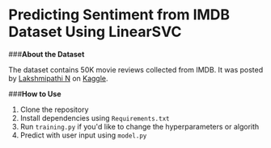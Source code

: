 # **Predicting Sentiment from IMDB Dataset Using LinearSVC**

###**About the Dataset**

The dataset contains 50K movie reviews collected from IMDB. It was posted by [Lakshmipathi N](https://www.kaggle.com/lakshmi25npathi) on [Kaggle](https://www.kaggle.com/datasets/lakshmi25npathi/imdb-dataset-of-50k-movie-reviews). 

###**How to Use**

1. Clone the repository
2. Install dependencies using `Requirements.txt`
3. Run `training.py` if you'd like to change the hyperparameters or algorith
4. Predict with user input using `model.py`